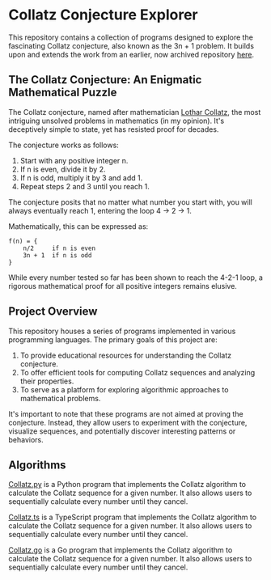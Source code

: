 # Collatz Conjecture Explorer

This repository contains a collection of programs designed to explore the fascinating Collatz
conjecture, also known as the 3n + 1 problem. It builds upon and extends the work from an earlier,
now archived repository [here](https://github.com/dickeyy/Collatz-Calculator).

## The Collatz Conjecture: An Enigmatic Mathematical Puzzle

The Collatz conjecture, named after mathematician
[Lothar Collatz](https://en.wikipedia.org/wiki/Lothar_Collatz), the most intriguing unsolved
problems in mathematics (in my opinion). It's deceptively simple to state, yet has resisted proof
for decades.

The conjecture works as follows:

1. Start with any positive integer n.
2. If n is even, divide it by 2.
3. If n is odd, multiply it by 3 and add 1.
4. Repeat steps 2 and 3 until you reach 1.

The conjecture posits that no matter what number you start with, you will always eventually reach 1,
entering the loop 4 → 2 → 1.

Mathematically, this can be expressed as:

```
f(n) = {
    n/2     if n is even
    3n + 1  if n is odd
}
```

While every number tested so far has been shown to reach the 4-2-1 loop, a rigorous mathematical
proof for all positive integers remains elusive.

## Project Overview

This repository houses a series of programs implemented in various programming languages. The
primary goals of this project are:

1. To provide educational resources for understanding the Collatz conjecture.
2. To offer efficient tools for computing Collatz sequences and analyzing their properties.
3. To serve as a platform for exploring algorithmic approaches to mathematical problems.

It's important to note that these programs are not aimed at proving the conjecture. Instead, they
allow users to experiment with the conjecture, visualize sequences, and potentially discover
interesting patterns or behaviors.

## Algorithms

[Collatz.py](python/src/collatz.py) is a Python program that implements the Collatz algorithm to
calculate the Collatz sequence for a given number. It also allows users to sequentially calculate
every number until they cancel.

[Collatz.ts](typescript/src/index.ts) is a TypeScript program that implements the Collatz algorithm
to calculate the Collatz sequence for a given number. It also allows users to sequentially calculate
every number until they cancel.

[Collatz.go](go/main.go) is a Go program that implements the Collatz algorithm to calculate the
Collatz sequence for a given number. It also allows users to sequentially calculate every number
until they cancel.

